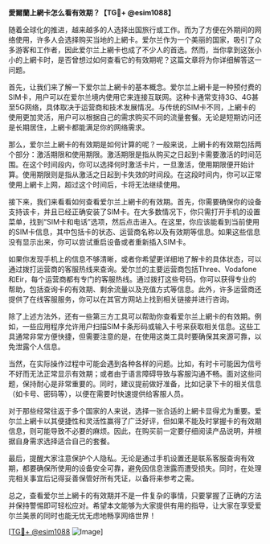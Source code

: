 **愛爾蘭上網卡怎么看有效期？【TG💪+ @esim1088】**

随着全球化的推进，越来越多的人选择出国旅行或工作。而为了方便在外期间的网络使用，许多人会选择购买当地的上網卡。爱尔兰作为一个美丽的国家，吸引了众多游客和工作者，因此爱尔兰上網卡也成了不少人的首选。然而，当你拿到这张小小的上網卡时，是否曾想过如何查看它的有效期呢？这篇文章将为你详细解答这一问题。

首先，让我们来了解一下爱尔兰上網卡的基本概念。爱尔兰上網卡是一种预付费的SIM卡，用户可以在爱尔兰境内使用它来连接互联网。这种卡通常支持3G、4G甚至5G网络，具体取决于运营商和技术发展情况。与传统的SIM卡不同，上網卡的使用更加灵活，用户可以根据自己的需求购买不同的流量套餐。无论是短期访问还是长期居住，上網卡都能满足你的网络需求。

那么，爱尔兰上網卡的有效期是如何计算的呢？一般来说，上網卡的有效期包括两个部分：激活期限和使用期限。激活期限是指从购买之日起到卡需要激活的时间范围。在这个时间段内，你可以选择何时激活卡片，一旦激活，使用期限便开始计算。使用期限则是指从激活之日起到卡失效的时间段。在这段时间内，你可以正常使用上網卡上网，超过这个时间后，卡将无法继续使用。

接下来，我们来看看如何查看爱尔兰上網卡的有效期。首先，你需要确保你的设备支持该卡，并且已经正确安装了SIM卡。在大多数情况下，你只需打开手机的设置菜单，找到“SIM卡和电话”选项，然后点击进入。在这里，你应该能看到当前使用的SIM卡信息，其中包括卡的状态、运营商名称以及有效期等信息。如果这些信息没有显示出来，你可以尝试重启设备或者重新插入SIM卡。

如果你发现手机上的信息不够清晰，或者你希望更详细地了解卡的具体状态，可以通过拨打运营商的客服热线来查询。爱尔兰的主要运营商包括Three、Vodafone和Eir，每个运营商都有专门的客服热线。通过拨打这些号码，你可以获得专业的帮助，包括查询卡的有效期、剩余流量以及充值方式等信息。此外，许多运营商还提供了在线客服服务，你可以在其官方网站上找到相关链接并进行咨询。

除了上述方法外，还有一些第三方工具可以帮助你查看爱尔兰上網卡的有效期。例如，一些应用程序允许用户扫描SIM卡条形码或输入卡号来获取相关信息。这些工具通常非常方便快捷，但需要注意的是，在使用这类工具时要确保其来源可靠，以免泄露个人信息。

当然，在实际操作过程中可能会遇到各种各样的问题。比如，有时卡可能因为信号不好而无法正常显示有效期；或者由于语言障碍导致与客服沟通不畅。面对这些问题，保持耐心是非常重要的。同时，建议提前做好准备，比如记录下卡的相关信息（如卡号、密码等），以便在需要时快速提供给客服人员。

对于那些经常往返于多个国家的人来说，选择一张合适的上網卡显得尤为重要。爱尔兰上網卡以其便捷性和灵活性赢得了广泛好评，但如果不能及时掌握卡的有效期信息，则可能导致不必要的麻烦。因此，在购买前一定要仔细阅读产品说明，并根据自身需求选择适合自己的套餐。

最后，提醒大家注意保护个人隐私。无论是通过手机设置还是联系客服查询有效期，都要确保所使用的设备安全可靠，避免因信息泄露而遭受损失。同时，在处理完相关事宜后记得妥善保管好所有凭证，以备将来参考之需。

总之，查看爱尔兰上網卡的有效期并不是一件复杂的事情，只要掌握了正确的方法并保持警惕即可轻松应对。希望本文能够为大家提供有用的指导，让大家在享受爱尔兰美景的同时也能无忧无虑地畅享网络世界！

[[TG💪+ @esim1088](https://t.me/s/esim1088) ![Image](https://i.postimg.cc/4NQfJmqS/Snipaste-2025-05-13-00-14-12.png)]